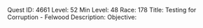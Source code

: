 Quest ID: 4661
Level: 52
Min Level: 48
Race: 178
Title: Testing for Corruption - Felwood
Description: 
Objective: 
